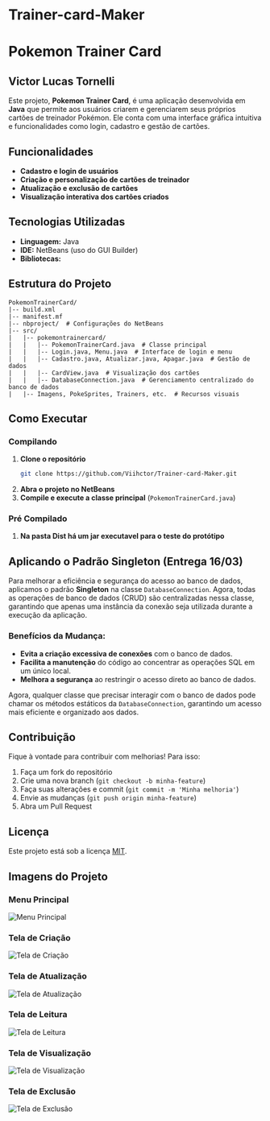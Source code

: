 # Trainer-card-Maker
# Pokemon Trainer Card
## Victor Lucas Tornelli
Este projeto, **Pokemon Trainer Card**, é uma aplicação desenvolvida em **Java** que permite aos usuários criarem e gerenciarem seus próprios cartões de treinador Pokémon. Ele conta com uma interface gráfica intuitiva e funcionalidades como login, cadastro e gestão de cartões.

## Funcionalidades
- **Cadastro e login de usuários**
- **Criação e personalização de cartões de treinador**
- **Atualização e exclusão de cartões**
- **Visualização interativa dos cartões criados**

## Tecnologias Utilizadas
- **Linguagem:** Java
- **IDE:** NetBeans (uso do GUI Builder)
- **Bibliotecas:** 

## Estrutura do Projeto
```
PokemonTrainerCard/
|-- build.xml
|-- manifest.mf
|-- nbproject/  # Configurações do NetBeans
|-- src/
|   |-- pokemontrainercard/
|   |   |-- PokemonTrainerCard.java  # Classe principal
|   |   |-- Login.java, Menu.java  # Interface de login e menu
|   |   |-- Cadastro.java, Atualizar.java, Apagar.java  # Gestão de dados
|   |   |-- CardView.java  # Visualização dos cartões
|   |   |-- DatabaseConnection.java  # Gerenciamento centralizado do banco de dados
|   |-- Imagens, PokeSprites, Trainers, etc.  # Recursos visuais
```

## Como Executar
### Compilando
1. **Clone o repositório**
   ```sh
   git clone https://github.com/Viihctor/Trainer-card-Maker.git
   ```
2. **Abra o projeto no NetBeans**
3. **Compile e execute a classe principal** (`PokemonTrainerCard.java`)


### Pré Compilado
1. **Na pasta Dist há um jar executavel para o teste do protótipo**



## Aplicando o Padrão Singleton (Entrega 16/03)
Para melhorar a eficiência e segurança do acesso ao banco de dados, aplicamos o padrão **Singleton** na classe `DatabaseConnection`. Agora, todas as operações de banco de dados (CRUD) são centralizadas nessa classe, garantindo que apenas uma instância da conexão seja utilizada durante a execução da aplicação.

### Benefícios da Mudança:
- **Evita a criação excessiva de conexões** com o banco de dados.
- **Facilita a manutenção** do código ao concentrar as operações SQL em um único local.
- **Melhora a segurança** ao restringir o acesso direto ao banco de dados.

Agora, qualquer classe que precisar interagir com o banco de dados pode chamar os métodos estáticos da `DatabaseConnection`, garantindo um acesso mais eficiente e organizado aos dados.

## Contribuição
Fique à vontade para contribuir com melhorias! Para isso:
1. Faça um fork do repositório
2. Crie uma nova branch (`git checkout -b minha-feature`)
3. Faça suas alterações e commit (`git commit -m 'Minha melhoria'`)
4. Envie as mudanças (`git push origin minha-feature`)
5. Abra um Pull Request

## Licença
Este projeto está sob a licença [MIT](LICENSE).

## Imagens do Projeto

### Menu Principal
![Menu Principal](Images/Menu.png)

### Tela de Criação
![Tela de Criação](Images/Create.png)

### Tela de Atualização
![Tela de Atualização](Images/Update.png)

### Tela de Leitura
![Tela de Leitura](Images/Read.png)

### Tela de Visualização
![Tela de Visualização](Images/View.png)

### Tela de Exclusão
![Tela de Exclusão](Images/Delete.png)
